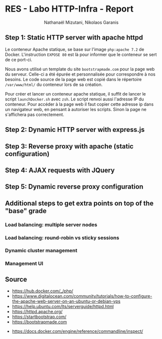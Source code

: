 # RES - Labo HTTP-Infra - Report

<center>Nathanaël Mizutani, Nikolaos Garanis</center>

## Step 1: Static HTTP server with apache httpd
 Le conteneur Apache statique, se base sur l'image `php:apache 7.2` de Docker.
 L'instruction `EXPOSE 80` est là pour informer que le conteneur se sert de ce port-ci.

 Nous avons utilisé un template du site `bootstrapmade.com` pour la page web du serveur. Celle-ci a été épurée et personnalisée pour correspondre à nos besoins.
 Le code source de la page web est copié dans le répertoire `/var/www/html/` du conteneur lors de sa création.

 Pour créer et lancer un conteneur apache statique, il suffit de lancer le script `launchDocker.sh` avec `zsh`. Le script renvoi aussi l'adresse IP du conteneur.
 Pour accéder à la page web il faut copier cette adresse ip dans un navigateur web, en pensant à autoriser les scripts. Sinon la page ne s'affichera pas correctement.

## Step 2: Dynamic HTTP server with express.js


## Step 3: Reverse proxy with apache (static configuration)

## Step 4: AJAX requests with JQuery

## Step 5: Dynamic reverse proxy configuration

## Additional steps to get extra points on top of the "base" grade

### Load balancing: multiple server nodes

### Load balancing: round-robin vs sticky sessions

### Dynamic cluster management

### Management UI

## Source
* <https://hub.docker.com/_/php/>
* <https://www.digitalocean.com/community/tutorials/how-to-configure-the-apache-web-server-on-an-ubuntu-or-debian-vps>
* <https://help.ubuntu.com/lts/serverguide/httpd.html>
* <https://httpd.apache.org/>
* <https://startbootstrap.com/>
* <https://bootstrapmade.com>

- <https://docs.docker.com/engine/reference/commandline/inspect/>